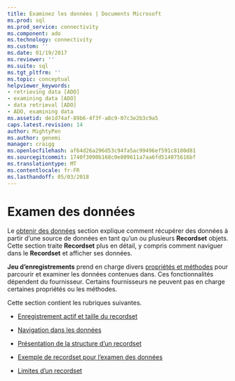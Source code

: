 ```yaml
---
title: Examinez les données | Documents Microsoft
ms.prod: sql
ms.prod_service: connectivity
ms.component: ado
ms.technology: connectivity
ms.custom: ''
ms.date: 01/19/2017
ms.reviewer: ''
ms.suite: sql
ms.tgt_pltfrm: ''
ms.topic: conceptual
helpviewer_keywords:
- retrieving data [ADO]
- examining data [ADO]
- data retrieval [ADO]
- ADO, examining data
ms.assetid: de1d74af-89b6-4f3f-a8c9-07c3e2b3c9a5
caps.latest.revision: 14
author: MightyPen
ms.author: genemi
manager: craigg
ms.openlocfilehash: af64d26a296d53c94fa5ac99496ef591c8180d81
ms.sourcegitcommit: 1740f3090b168c0e809611a7aa6fd514075616bf
ms.translationtype: MT
ms.contentlocale: fr-FR
ms.lasthandoff: 05/03/2018
---
```

# <a name="examining-data"></a>Examen des données
Le [obtenir des données](../../../ado/guide/data/getting-data.md) section explique comment récupérer des données à partir d’une source de données en tant qu’un ou plusieurs **Recordset** objets. Cette section traite **Recordset** plus en détail, y compris comment naviguer dans le **Recordset** et afficher ses données.  
  
 **Jeu d’enregistrements** prend en charge divers [propriétés et méthodes](../../../ado/reference/ado-api/recordset-object-properties-methods-and-events.md) pour parcourir et examiner les données contenues dans. Ces fonctionnalités dépendent du fournisseur. Certains fournisseurs ne peuvent pas en charge certaines propriétés ou les méthodes.  
  
 Cette section contient les rubriques suivantes.  
  
-   [Enregistrement actif et taille du recordset](../../../ado/guide/data/current-record-and-size-of-recordset.md)  
  
-   [Navigation dans les données](../../../ado/guide/data/navigating-through-data.md)  
  
-   [Présentation de la structure d’un recordset](../../../ado/guide/data/understanding-recordset-structure.md)  
  
-   [Exemple de recordset pour l’examen des données](../../../ado/guide/data/sample-recordset-for-examining-data.md)  
  
-   [Limites d’un recordset](../../../ado/guide/data/boundaries-of-a-recordset.md)
